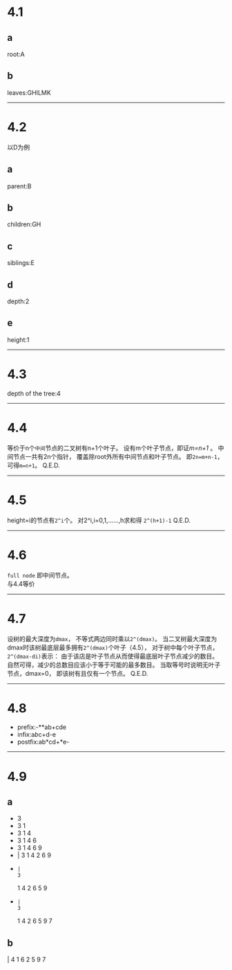 # 4.1

## a  
root:A

## b  
leaves:GHILMK

-------
# 4.2
以D为例
## a  
parent:B
## b  
children:GH
## c  
siblings:E
## d  
depth:2
## e  
height:1

-------
# 4.3

depth of the tree:4

-------
# 4.4
等价于n个`中间`节点的二叉树有n+1个叶子。
设有m个叶子节点，即证*m=n+1* 。
中间节点一共有2n个指针，
覆盖除root外所有中间节点和叶子节点。
即`2n=m+n-1`，
可得`m=n+1`。
Q.E.D.

-------
# 4.5
height=i的节点有`2^i`个。
对2^i,i=0,1,……,h求和得
`2^(h+1)-1`
Q.E.D.

-------
# 4.6
`full node` 即中间节点。  
与4.4等价

------
# 4.7
设树的最大深度为`dmax`，
不等式两边同时乘以`2^(dmax)`。
当二叉树最大深度为dmax时该树最底层最多拥有`2^(dmax)`个叶子（4.5），
对于树中每个叶子节点，`2^(dmax-di)`表示：
由于该店是叶子节点从而使得最底层叶子节点减少的数目。
自然可得，减少的总数目应该小于等于可能的最多数目。
当取等号时说明无叶子节点，dmax=0，
即该树有且仅有一个节点。
Q.E.D.

-------
# 4.8
- prefix:-**ab+cde
- infix:a*b*c+d-e
- postfix:ab*cd+*e-

-------
# 4.9

## a
- 3
-   3
  1
-   3
  1   4
-   3
  1   4
        6
-   3
  1   4
        6
		  9
-    |
     3
  1    4
    2    6
		   9
-     |
      3
   1    4
     2     6
	      5  9
-     |
      3
   1     4
     2      6
	      5   9
             7

## b

   |
   4
1      6
  2  5   9
        7
